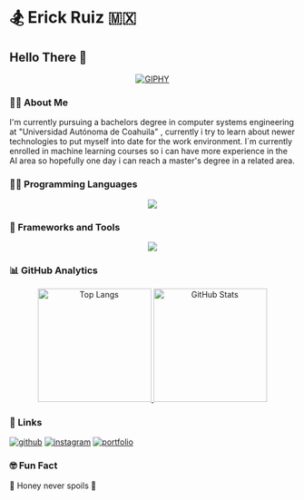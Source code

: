 # 🏂 Erick Ruiz 🇲🇽

## Hello There 👋 
<div align="center">
  <a href="https://giphy.com/gifs/gptv-code-coding-hacking-jTNG3RF6EwbkpD4LZx">
    <img src="https://media.giphy.com/media/jTNG3RF6EwbkpD4LZx/giphy.gif" alt="GIPHY">
  </a>
</div>

### 🤷🏼 About Me
I'm currently pursuing a bachelors degree in computer systems engineering at "Universidad Autónoma de Coahuila" , currently i try to learn about newer technologies to put myself into date for the work environment. I´m currently enrolled in machine learning courses so i can have more experience in the AI area so hopefully one day i can reach a master's degree in a related area.

### 👨‍💻 Programming Languages

<p align="center">
  <a href="https://skillicons.dev">
    <img src="https://skillicons.dev/icons?i=python,javascript,java,ruby,swift&theme=light" />
  </a>
</p>

### 🧰 Frameworks and Tools
<p align="center">
  <a href="https://skillicons.dev">
    <img src="https://skillicons.dev/icons?i=git,astro,react,typescript,tensorflow,bun,nodejs,html,css,tailwind,mysql,rails,markdown,linux,windows,vscode&theme=light&perline=8" />
  </a>
</p>

### 📊 GitHub Analytics
<div align="center">
  <a href="https://github.com/ErickRz21/github-readme-stats">
    <img src="https://github-readme-stats.vercel.app/api/top-langs/?username=ErickRz21&layout=donut&show_icons=true&theme=radical" alt="Top Langs" style="height: 200px;">
  </a>
  <img src="https://github-readme-stats.vercel.app/api?username=ErickRz21&show_icons=true&theme=radical" alt="GitHub Stats" style="height: 200px;">
</div>

### 🔗 Links
[![github](https://img.shields.io/badge/GitHub-000000?style=for-the-badge&logo=GitHub&logoColor=white)](https://github.com/ErickRz21)
[![instagram](https://img.shields.io/badge/Instagram-message?style=for-the-badge&logo=Instagram&logoColor=white&color=%235851DB)](https://www.instagram.com/ericks_ruiz/)
[![portfolio](https://img.shields.io/badge/portfolio-red?style=for-the-badge&logoColor=white&color=E02947)](https://erickrz21.github.io)

### 🤓 Fun Fact
🐝 Honey never spoils 🍯

<!--
**ErickRz21/ErickRz21** is a ✨ _special_ ✨ repository because its `README.md` (this file) appears on your GitHub profile.

Here are some ideas to get you started:

- 🔭 I’m currently working on ...
- 🌱 I’m currently learning ...
- 👯 I’m looking to collaborate on ...
- 🤔 I’m looking for help with ...
- 💬 Ask me about ...
- 📫 How to reach me: ...
- 😄 Pronouns: ...
- ⚡ Fun fact: ...
-->
